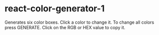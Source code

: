 # react-color-generator-1
Generates six color boxes. Click a color to change it. To change all colors press GENERATE. Click on the RGB or HEX value to copy it.
